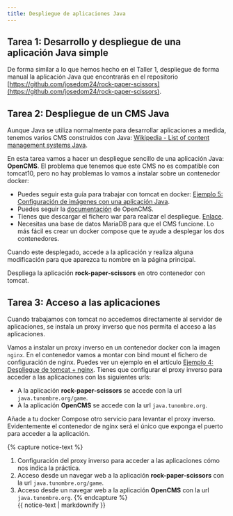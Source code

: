 ```yaml
---
title: Despliegue de aplicaciones Java
---
```


## Tarea 1: Desarrollo y despliegue de una aplicación Java simple

De forma similar a lo que hemos hecho en el Taller 1, despliegue de forma manual la aplicación Java que encontrarás en el repositorio [https://github.com/josedom24/rock-paper-scissors](https://github.com/josedom24/rock-paper-scissors).


## Tarea 2: Despliegue de un CMS Java

Aunque Java se utiliza normalmente para desarrollar aplicaciones a medida, tenemos varios CMS construidos con Java: [Wikipedia - List of content management systems Java](https://en.wikipedia.org/wiki/List_of_content_management_systems#Java).

En esta tarea vamos a hacer un despliegue sencillo de una aplicación Java: **OpenCMS**. El problema que tenemos que este CMS no es compatible con tomcat10, pero no hay problemas lo vamos a instalar sobre un contenedor docker:

* Puedes seguir esta guía para trabajar con tomcat en docker: [Ejemplo 5: Configuración de imágenes con una aplicación Java](https://github.com/josedom24/curso_docker_ies/blob/main/modulo5/ejemplo5.md).
* Puedes seguir la [documentación](https://documentation.opencms.org/central/) de OpenCMS.
* Tienes que descargar el fichero war para realizar el despliegue. [Enlace](http://www.opencms.org/en/modules/downloads/dl-opencms-8.0.4-distribution.html).
* Necesitas una base de datos MariaDB para que el CMS funcione. Lo más fácil es crear un docker compose que te ayude a desplegar los dos contenedores.

Cuando este desplegado, accede a la aplicación y realiza alguna modificación para que aparezca tu nombre en la página principal.

Despliega la aplicación **rock-paper-scissors** en otro contenedor con tomcat.

## Tarea 3: Acceso a las aplicaciones

Cuando trabajamos con tomcat no accedemos directamente al servidor de aplicaciones, se instala un proxy inverso que nos permita el acceso a las aplicaciones. 

Vamos a instalar un proxy inverso en un contenedor docker con la imagen `nginx`. En el contenedor vamos a montar con bind mount el fichero de configuración de nginx. Puedes ver un ejemplo en el artículo [Ejemplo 4: Despliegue de tomcat + nginx](https://github.com/josedom24/curso_docker_ies/blob/main/modulo4/tomcat.md). Tienes que configurar el proxy inverso para acceder a las aplicaciones con las siguientes urls:

* A la aplicación **rock-paper-scissors** se accede con la url `java.tunombre.org/game`.
* A la aplicación **OpenCMS** se accede con la url `java.tunombre.org`.

Añade a tu docker Compose otro servicio para levantar el proxy inverso. Evidentemente el contenedor de nginx será el único que exponga el puerto para acceder a la aplicación.


{% capture notice-text %}

1. Configuración del proxy inverso para acceder a las aplicaciones cómo nos indica la práctica.
2. Acceso desde un navegar web a la aplicación **rock-paper-scissors** con la url `java.tunombre.org/game`.
3. Acceso desde un navegar web a la aplicación **OpenCMS** con la url `java.tunombre.org`.
{% endcapture %}<div class="notice--info">{{ notice-text | markdownify }}</div>
